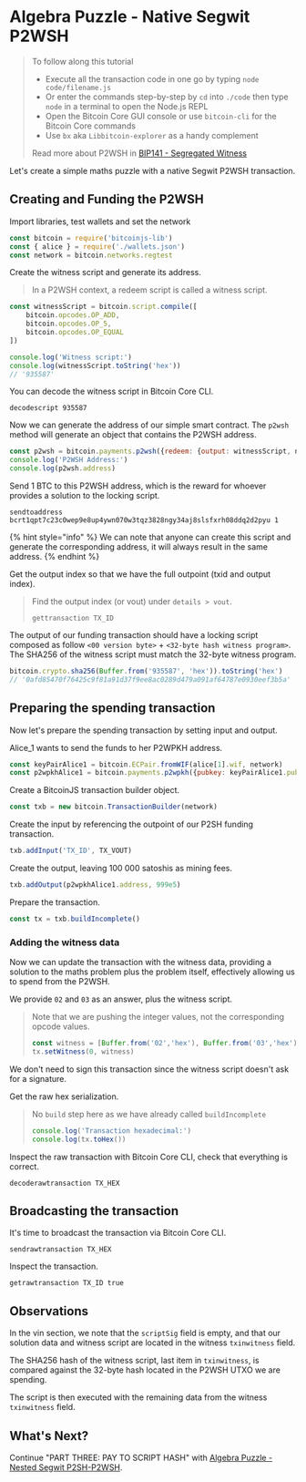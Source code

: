 # Algebra Puzzle - Native Segwit P2WSH

> To follow along this tutorial
>
> * Execute all the transaction code in one go by typing `node code/filename.js`   
> * Or enter the commands step-by-step by `cd` into `./code` then type `node` in a terminal to open the Node.js REPL   
> * Open the Bitcoin Core GUI console or use `bitcoin-cli` for the Bitcoin Core commands
> * Use `bx` aka `Libbitcoin-explorer` as a handy complement 
>
> Read more about P2WSH in [BIP141 - Segregated Witness](https://github.com/bitcoin/bips/blob/master/bip-0141.mediawiki#p2wsh)

Let's create a simple maths puzzle with a native Segwit P2WSH transaction.

## Creating and Funding the P2WSH

Import libraries, test wallets and set the network

```javascript
const bitcoin = require('bitcoinjs-lib')
const { alice } = require('./wallets.json')
const network = bitcoin.networks.regtest
```

Create the witness script and generate its address.

> In a P2WSH context, a redeem script is called a witness script.

```javascript
const witnessScript = bitcoin.script.compile([ 
    bitcoin.opcodes.OP_ADD, 
    bitcoin.opcodes.OP_5, 
    bitcoin.opcodes.OP_EQUAL
])

console.log('Witness script:')
console.log(witnessScript.toString('hex')) 
// '935587'
```

You can decode the witness script in Bitcoin Core CLI.

```text
decodescript 935587
```

Now we can generate the address of our simple smart contract. The `p2wsh` method will generate an object that contains the P2WSH address.

```javascript
const p2wsh = bitcoin.payments.p2wsh({redeem: {output: witnessScript, network}, network})
console.log('P2WSH Address:')
console.log(p2wsh.address)
```

Send 1 BTC to this P2WSH address, which is the reward for whoever provides a solution to the locking script.

```text
sendtoaddress bcrt1qpt7c23c0wep9e8up4ywn070w3tqz3828ngy34aj8slsfxrh08ddq2d2pyu 1
```

{% hint style="info" %}
We can note that anyone can create this script and generate the corresponding address, it will always result in the same address.
{% endhint %}

Get the output index so that we have the full outpoint \(txid and output index\).

> Find the output index \(or vout\) under `details > vout`.
>
> ```text
> gettransaction TX_ID
> ```

The output of our funding transaction should have a locking script composed as follow `<00 version byte>` + `<32-byte hash witness program>`. The SHA256 of the witness script must match the 32-byte witness program.

```javascript
bitcoin.crypto.sha256(Buffer.from('935587', 'hex')).toString('hex')
// '0afd85470f76425c9f81a91d37f9ee8ac0289d479a091af64787e0930eef3b5a'
```

## Preparing the spending transaction

Now let's prepare the spending transaction by setting input and output.

Alice\_1 wants to send the funds to her P2WPKH address.

```javascript
const keyPairAlice1 = bitcoin.ECPair.fromWIF(alice[1].wif, network)
const p2wpkhAlice1 = bitcoin.payments.p2wpkh({pubkey: keyPairAlice1.publicKey, network})
```

Create a BitcoinJS transaction builder object.

```javascript
const txb = new bitcoin.TransactionBuilder(network)
```

Create the input by referencing the outpoint of our P2SH funding transaction.

```javascript
txb.addInput('TX_ID', TX_VOUT)
```

Create the output, leaving 100 000 satoshis as mining fees.

```javascript
txb.addOutput(p2wpkhAlice1.address, 999e5)
```

Prepare the transaction.

```javascript
const tx = txb.buildIncomplete()
```

### Adding the witness data

Now we can update the transaction with the witness data, providing a solution to the maths problem plus the problem itself, effectively allowing us to spend from the P2WSH.

We provide `02` and `03` as an answer, plus the witness script.

> Note that we are pushing the integer values, not the corresponding opcode values.
>
> ```javascript
> const witness = [Buffer.from('02','hex'), Buffer.from('03','hex'), p2wsh.redeem.output]
> tx.setWitness(0, witness)
> ```

We don't need to sign this transaction since the witness script doesn't ask for a signature.

Get the raw hex serialization.

> No `build` step here as we have already called `buildIncomplete`
>
> ```javascript
> console.log('Transaction hexadecimal:')
> console.log(tx.toHex())
> ```

Inspect the raw transaction with Bitcoin Core CLI, check that everything is correct.

```text
decoderawtransaction TX_HEX
```

## Broadcasting the transaction

It's time to broadcast the transaction via Bitcoin Core CLI.

```text
sendrawtransaction TX_HEX
```

Inspect the transaction.

```text
getrawtransaction TX_ID true
```

## Observations

In the vin section, we note that the `scriptSig` field is empty, and that our solution data and witness script are located in the witness `txinwitness` field.

The SHA256 hash of the witness script, last item in `txinwitness`, is compared against the 32-byte hash located in the P2WSH UTXO we are spending.

The script is then executed with the remaining data from the witness `txinwitness` field.

## What's Next?

Continue "PART THREE: PAY TO SCRIPT HASH" with [Algebra Puzzle - Nested Segwit P2SH-P2WSH](algebra_puzzle_np2wsh.md).

